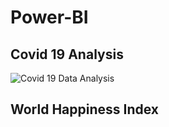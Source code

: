 # Power-BI
## Covid 19 Analysis 

![Covid 19 Data Analysis](https://github.com/Vignesh227/Power-BI/assets/96369223/16df58f4-9270-470b-9859-24e76ac6b687)

## World Happiness Index
